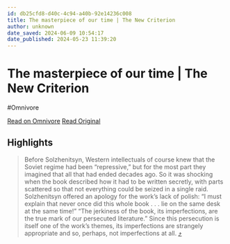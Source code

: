 ```yaml
---
id: db25cfd8-d40c-4c94-a40b-92e14236c008
title: The masterpiece of our time | The New Criterion
author: unknown
date_saved: 2024-06-09 10:54:17
date_published: 2024-05-23 11:39:20
---
```


# The masterpiece of our time | The New Criterion
#Omnivore

[Read on Omnivore](https://omnivore.app/me/https-substack-com-redirect-baf-7-db-17-99-b-9-439-a-8-f-29-97-c-18ffa9f926b)
[Read Original](https://archive.ph/ou9KT)

## Highlights

> Before Solzhenitsyn, Western intellectuals of course knew that the Soviet regime had been “repressive,” but for the most part they imagined that all that had ended decades ago. So it was shocking when the book described how it had to be written secretly, with parts scattered so that not everything could be seized in a single raid. Solzhenitsyn offered an apology for the work’s lack of polish: “I must explain that never once did this whole book . . . lie on the same desk at the same time!” “The jerkiness of the book, its imperfections, are the true mark of our persecuted literature.” Since this persecution is itself one of the work’s themes, its imperfections are strangely appropriate and so, perhaps, not imperfections at all. [⤴️](https://omnivore.app/me/https-substack-com-redirect-baf-7-db-17-99-b-9-439-a-8-f-29-97-c-18ffa9f926b#ad84b08a-2bae-4945-aff3-178d6af90dc6) 

